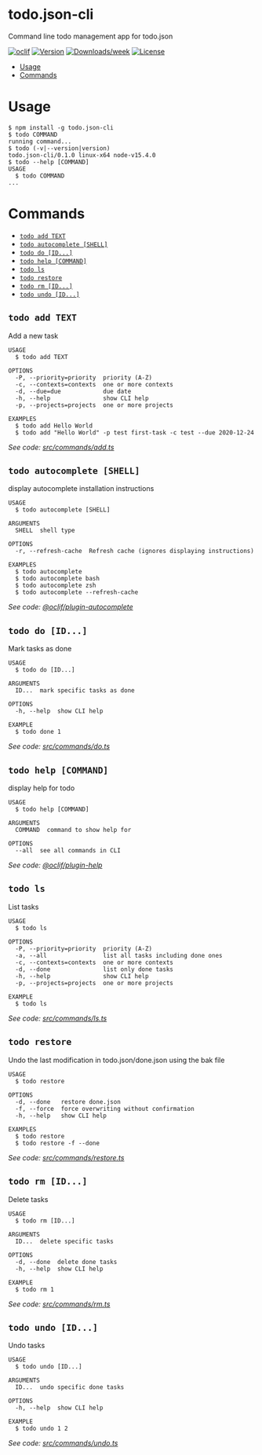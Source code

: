 todo.json-cli
=============

Command line todo management app for todo.json


[![oclif](https://img.shields.io/badge/cli-oclif-brightgreen.svg)](https://oclif.io)
[![Version](https://img.shields.io/npm/v/todo.json-cli.svg)](https://npmjs.org/package/todo.json-cli)
[![Downloads/week](https://img.shields.io/npm/dw/todo.json-cli.svg)](https://npmjs.org/package/todo.json-cli)
[![License](https://img.shields.io/npm/l/todo.json-cli.svg)](https://github.com/DCsunset/todo.json-cli/blob/master/package.json)

<!-- toc -->
* [Usage](#usage)
* [Commands](#commands)
<!-- tocstop -->
# Usage
<!-- usage -->
```sh-session
$ npm install -g todo.json-cli
$ todo COMMAND
running command...
$ todo (-v|--version|version)
todo.json-cli/0.1.0 linux-x64 node-v15.4.0
$ todo --help [COMMAND]
USAGE
  $ todo COMMAND
...
```
<!-- usagestop -->
# Commands
<!-- commands -->
* [`todo add TEXT`](#todo-add-text)
* [`todo autocomplete [SHELL]`](#todo-autocomplete-shell)
* [`todo do [ID...]`](#todo-do-id)
* [`todo help [COMMAND]`](#todo-help-command)
* [`todo ls`](#todo-ls)
* [`todo restore`](#todo-restore)
* [`todo rm [ID...]`](#todo-rm-id)
* [`todo undo [ID...]`](#todo-undo-id)

## `todo add TEXT`

Add a new task

```
USAGE
  $ todo add TEXT

OPTIONS
  -P, --priority=priority  priority (A-Z)
  -c, --contexts=contexts  one or more contexts
  -d, --due=due            due date
  -h, --help               show CLI help
  -p, --projects=projects  one or more projects

EXAMPLES
  $ todo add Hello World
  $ todo add "Hello World" -p test first-task -c test --due 2020-12-24
```

_See code: [src/commands/add.ts](https://github.com/DCsunset/todo.json-cli/blob/v0.1.0/src/commands/add.ts)_

## `todo autocomplete [SHELL]`

display autocomplete installation instructions

```
USAGE
  $ todo autocomplete [SHELL]

ARGUMENTS
  SHELL  shell type

OPTIONS
  -r, --refresh-cache  Refresh cache (ignores displaying instructions)

EXAMPLES
  $ todo autocomplete
  $ todo autocomplete bash
  $ todo autocomplete zsh
  $ todo autocomplete --refresh-cache
```

_See code: [@oclif/plugin-autocomplete](https://github.com/oclif/plugin-autocomplete/blob/v0.3.0/src/commands/autocomplete/index.ts)_

## `todo do [ID...]`

Mark tasks as done

```
USAGE
  $ todo do [ID...]

ARGUMENTS
  ID...  mark specific tasks as done

OPTIONS
  -h, --help  show CLI help

EXAMPLE
  $ todo done 1
```

_See code: [src/commands/do.ts](https://github.com/DCsunset/todo.json-cli/blob/v0.1.0/src/commands/do.ts)_

## `todo help [COMMAND]`

display help for todo

```
USAGE
  $ todo help [COMMAND]

ARGUMENTS
  COMMAND  command to show help for

OPTIONS
  --all  see all commands in CLI
```

_See code: [@oclif/plugin-help](https://github.com/oclif/plugin-help/blob/v3.2.1/src/commands/help.ts)_

## `todo ls`

List tasks

```
USAGE
  $ todo ls

OPTIONS
  -P, --priority=priority  priority (A-Z)
  -a, --all                list all tasks including done ones
  -c, --contexts=contexts  one or more contexts
  -d, --done               list only done tasks
  -h, --help               show CLI help
  -p, --projects=projects  one or more projects

EXAMPLE
  $ todo ls
```

_See code: [src/commands/ls.ts](https://github.com/DCsunset/todo.json-cli/blob/v0.1.0/src/commands/ls.ts)_

## `todo restore`

Undo the last modification in todo.json/done.json using the bak file

```
USAGE
  $ todo restore

OPTIONS
  -d, --done   restore done.json
  -f, --force  force overwriting without confirmation
  -h, --help   show CLI help

EXAMPLES
  $ todo restore
  $ todo restore -f --done
```

_See code: [src/commands/restore.ts](https://github.com/DCsunset/todo.json-cli/blob/v0.1.0/src/commands/restore.ts)_

## `todo rm [ID...]`

Delete tasks

```
USAGE
  $ todo rm [ID...]

ARGUMENTS
  ID...  delete specific tasks

OPTIONS
  -d, --done  delete done tasks
  -h, --help  show CLI help

EXAMPLE
  $ todo rm 1
```

_See code: [src/commands/rm.ts](https://github.com/DCsunset/todo.json-cli/blob/v0.1.0/src/commands/rm.ts)_

## `todo undo [ID...]`

Undo tasks

```
USAGE
  $ todo undo [ID...]

ARGUMENTS
  ID...  undo specific done tasks

OPTIONS
  -h, --help  show CLI help

EXAMPLE
  $ todo undo 1 2
```

_See code: [src/commands/undo.ts](https://github.com/DCsunset/todo.json-cli/blob/v0.1.0/src/commands/undo.ts)_
<!-- commandsstop -->
